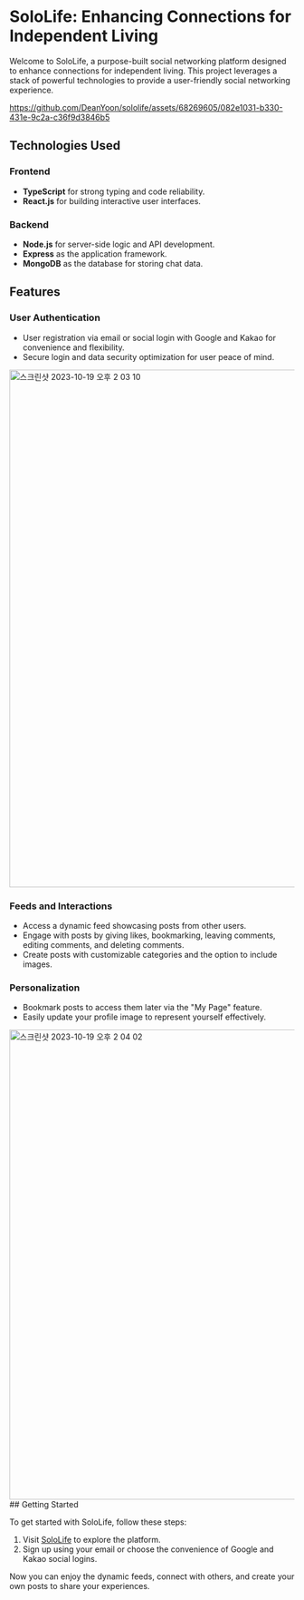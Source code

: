 # SoloLife: Enhancing Connections for Independent Living

Welcome to SoloLife, a purpose-built social networking platform designed to enhance connections for independent living. This project leverages a stack of powerful technologies to provide a user-friendly social networking experience.



https://github.com/DeanYoon/sololife/assets/68269605/082e1031-b330-431e-9c2a-c36f9d3846b5



## Technologies Used

### Frontend
- **TypeScript** for strong typing and code reliability.
- **React.js** for building interactive user interfaces.

### Backend
- **Node.js** for server-side logic and API development.
- **Express** as the application framework.
- **MongoDB** as the database for storing chat data.



## Features

### User Authentication
- User registration via email or social login with Google and Kakao for convenience and flexibility.
- Secure login and data security optimization for user peace of mind.
<img width="913" alt="스크린샷 2023-10-19 오후 2 03 10" src="https://github.com/DeanYoon/sololife/assets/68269605/e20ede9e-0a53-489d-9f76-ce1b17143500">

### Feeds and Interactions
- Access a dynamic feed showcasing posts from other users.
- Engage with posts by giving likes, bookmarking, leaving comments, editing comments, and deleting comments.
- Create posts with customizable categories and the option to include images.

### Personalization
- Bookmark posts to access them later via the "My Page" feature.
- Easily update your profile image to represent yourself effectively.
<img width="829" alt="스크린샷 2023-10-19 오후 2 04 02" src="https://github.com/DeanYoon/sololife/assets/68269605/ea5a9217-f5c4-4259-a7e0-ab21f41d4000">
## Getting Started


To get started with SoloLife, follow these steps:

1. Visit [SoloLife](https://www.sololife.net/) to explore the platform.
2. Sign up using your email or choose the convenience of Google and Kakao social logins.

Now you can enjoy the dynamic feeds, connect with others, and create your own posts to share your experiences.


